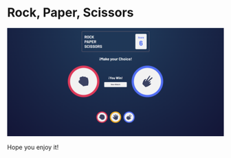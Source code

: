 # Rock, Paper, Scissors

![Design for the Rock, Paper, Scissors Game](./img/gameDesktop.png)

Hope you enjoy it!
